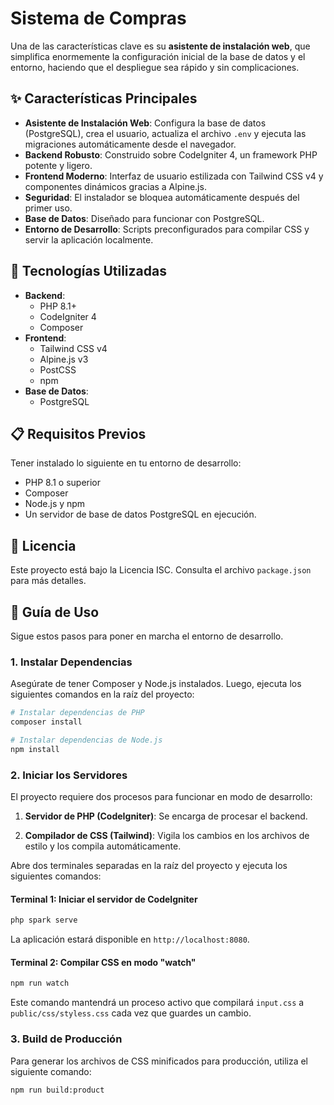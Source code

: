 # Sistema de Compras

Una de las características clave es su **asistente de instalación web**, que simplifica enormemente la configuración inicial de la base de datos y el entorno, haciendo que el despliegue sea rápido y sin complicaciones.

## ✨ Características Principales

- **Asistente de Instalación Web**: Configura la base de datos (PostgreSQL), crea el usuario, actualiza el archivo `.env` y ejecuta las migraciones automáticamente desde el navegador.
- **Backend Robusto**: Construido sobre CodeIgniter 4, un framework PHP potente y ligero.
- **Frontend Moderno**: Interfaz de usuario estilizada con Tailwind CSS v4 y componentes dinámicos gracias a Alpine.js.
- **Seguridad**: El instalador se bloquea automáticamente después del primer uso.
- **Base de Datos**: Diseñado para funcionar con PostgreSQL.
- **Entorno de Desarrollo**: Scripts preconfigurados para compilar CSS y servir la aplicación localmente.

## 🚀 Tecnologías Utilizadas

- **Backend**:
  - PHP 8.1+
  - CodeIgniter 4
  - Composer
- **Frontend**:
  - Tailwind CSS v4
  - Alpine.js v3
  - PostCSS
  - npm
- **Base de Datos**:
  - PostgreSQL

## 📋 Requisitos Previos

Tener instalado lo siguiente en tu entorno de desarrollo:

- PHP 8.1 o superior
- Composer
- Node.js y npm
- Un servidor de base de datos PostgreSQL en ejecución.

## 📄 Licencia

Este proyecto está bajo la Licencia ISC. Consulta el archivo `package.json` para más detalles.

## 🔧 Guía de Uso

Sigue estos pasos para poner en marcha el entorno de desarrollo.

### 1. Instalar Dependencias

Asegúrate de tener Composer y Node.js instalados. Luego, ejecuta los siguientes comandos en la raíz del proyecto:

```bash
# Instalar dependencias de PHP
composer install

# Instalar dependencias de Node.js
npm install
```

### 2. Iniciar los Servidores

El proyecto requiere dos procesos para funcionar en modo de desarrollo:

1. **Servidor de PHP (CodeIgniter)**: Se encarga de procesar el backend.

2. **Compilador de CSS (Tailwind)**: Vigila los cambios en los archivos de estilo y los compila automáticamente.

Abre dos terminales separadas en la raíz del proyecto y ejecuta los siguientes comandos:

#### **Terminal 1: Iniciar el servidor de CodeIgniter**

```bash
php spark serve
```

La aplicación estará disponible en `http://localhost:8080`.

#### **Terminal 2: Compilar CSS en modo "watch"**

```bash
npm run watch
```

Este comando mantendrá un proceso activo que compilará `input.css` a `public/css/styless.css` cada vez que guardes un cambio.

### 3. Build de Producción

Para generar los archivos de CSS minificados para producción, utiliza el siguiente comando:

```bash
npm run build:product
```
